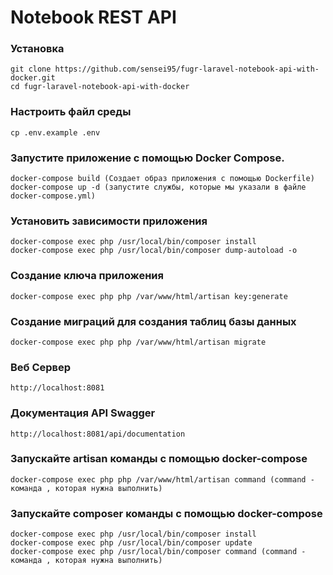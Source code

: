 # Notebook REST API

### Установка

```
git clone https://github.com/sensei95/fugr-laravel-notebook-api-with-docker.git
cd fugr-laravel-notebook-api-with-docker
```

### Настроить файл среды

```
cp .env.example .env
```

### Запустите приложение с помощью Docker Compose.

```
docker-compose build (Создает образ приложения с помощью Dockerfile)
docker-compose up -d (запустите службы, которые мы указали в файле docker-compose.yml)
```

### Установить зависимости приложения

```
docker-compose exec php /usr/local/bin/composer install
docker-compose exec php /usr/local/bin/composer dump-autoload -o
```

### Создание ключа приложения

```
docker-compose exec php php /var/www/html/artisan key:generate
```

### Создание миграций для создания таблиц базы данных

```
docker-compose exec php php /var/www/html/artisan migrate
```

### Веб Сервер

```
http://localhost:8081
```

### Документация API Swagger

```
http://localhost:8081/api/documentation
```

### Запускайте artisan команды с помощью docker-compose

```
docker-compose exec php php /var/www/html/artisan command (command - команда , которая нужна выполнить)
```

### Запускайте composer команды с помощью docker-compose

```
docker-compose exec php /usr/local/bin/composer install
docker-compose exec php /usr/local/bin/composer update
docker-compose exec php /usr/local/bin/composer command (command - команда , которая нужна выполнить)
```
